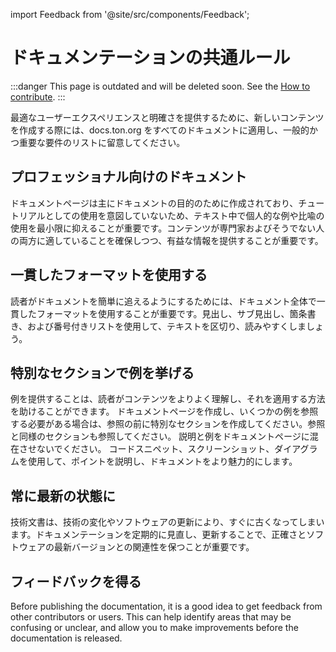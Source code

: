 import Feedback from '@site/src/components/Feedback';

# ドキュメンテーションの共通ルール

:::danger
This page is outdated and will be deleted soon.
See the [How to contribute](/v3/contribute/).
:::

最適なユーザーエクスペリエンスと明確さを提供するために、新しいコンテンツを作成する際には、docs.ton.org をすべてのドキュメントに適用し、一般的かつ重要な要件のリストに留意してください。

## プロフェッショナル向けのドキュメント

ドキュメントページは主にドキュメントの目的のために作成されており、チュートリアルとしての使用を意図していないため、テキスト中で個人的な例や比喩の使用を最小限に抑えることが重要です。コンテンツが専門家およびそうでない人の両方に適していることを確保しつつ、有益な情報を提供することが重要です。

## 一貫したフォーマットを使用する

読者がドキュメントを簡単に追えるようにするためには、ドキュメント全体で一貫したフォーマットを使用することが重要です。見出し、サブ見出し、箇条書き、および番号付きリストを使用して、テキストを区切り、読みやすくしましょう。

## 特別なセクションで例を挙げる

例を提供することは、読者がコンテンツをよりよく理解し、それを適用する方法を助けることができます。 ドキュメントページを作成し、いくつかの例を参照する必要がある場合は、参照の前に特別なセクションを作成してください。参照と同様のセクションも参照してください。 説明と例をドキュメントページに混在させないでください。
コードスニペット、スクリーンショット、ダイアグラムを使用して、ポイントを説明し、ドキュメントをより魅力的にします。

## 常に最新の状態に

技術文書は、技術の変化やソフトウェアの更新により、すぐに古くなってしまいます。ドキュメンテーションを定期的に見直し、更新することで、正確さとソフトウェアの最新バージョンとの関連性を保つことが重要です。

## フィードバックを得る

Before publishing the documentation, it is a good idea to get feedback from other contributors or users. This can help identify areas that may be confusing or unclear, and allow you to make improvements before the documentation is released. <Feedback />

